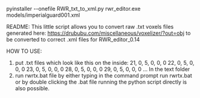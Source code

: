 pyinstaller --onefile RWR_txt_to_xml.py
rwr_editor.exe models/imperialguard001.xml

README:
This little script allows you to convert raw .txt voxels files generated here: https://drububu.com/miscellaneous/voxelizer/?out=obj
to be converted to correct .xml files for RWR_editor_0.14

HOW TO USE:
1) put .txt files which look like this on the inside:
	21, 0, 5, 0, 0, 0
	22, 0, 5, 0, 0, 0
	23, 0, 5, 0, 0, 0
	28, 0, 5, 0, 0, 0
	29, 0, 5, 0, 0, 0
	...
   In the text folder
2) run rwrtx.bat file by either typing in the command prompt run rwrtx.bat or by double clicking the .bat file
   running the python script directly is also possible.